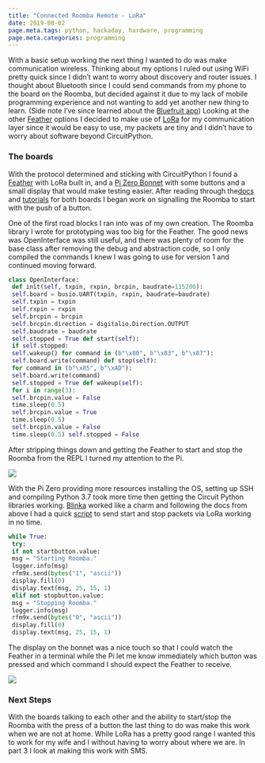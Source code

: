 ```yaml
---
title: "Connected Roomba Remote - LoRa"
date: 2019-08-02
page.meta.tags: python, hackaday, hardware, programming
page.meta.categories: programming
---
```


With a basic setup working the next thing I wanted to do was make communication wireless. Thinking about my options I
ruled out using WiFi pretty quick since I didn’t want to worry about discovery and router issues. I thought about
Bluetooth since I could send commands from my phone to the board on the Roomba, but decided against it due to my lack of
mobile programming experience and not wanting to add yet another new thing to learn. (Side note I’ve since learned about
the [Bluefruit app](https://learn.adafruit.com/bluefruit-le-connect/features)) Looking at the
other [Feather](https://www.adafruit.com/feather) options I decided to make use
of [LoRa](https://learn.adafruit.com/adafruit-feather/lora-radio-feathers) for my communication layer since it would be
easy to use, my packets are tiny and I didn’t have to worry about software beyond CircuitPython.

### The boards

With the protocol determined and sticking with CircuitPython I found a [Feather](https://www.adafruit.com/product/3179)
with LoRa built in, and a [Pi Zero Bonnet](https://www.adafruit.com/product/4074) with some buttons and a small display
that would make testing easier. After reading through
the[docs](https://learn.adafruit.com/adafruit-feather-m0-radio-with-lora-radio-module)
and [tutorials](https://learn.adafruit.com/lora-and-lorawan-radio-for-raspberry-pi/rfm9x-raspberry-pi-setup) for both
boards I began work on signalling the Roomba to start with the push of a button.

One of the first road blocks I ran into was of my own creation. The Roomba library I wrote for prototyping was too big
for the Feather. The good news was OpenInterface was still useful, and there was plenty of room for the base class after
removing the debug and abstraction code, so I only compiled the commands I knew I was going to use for version 1 and
continued moving forward.

```python
class OpenInterface:  
 def init(self, txpin, rxpin, brcpin, baudrate=115200):  
 self.board = busio.UART(txpin, rxpin, baudrate=baudrate)  
 self.txpin = txpin  
 self.rxpin = rxpin  
 self.brcpin = brcpin  
 self.brcpin.direction = digitalio.Direction.OUTPUT  
 self.baudrate = baudrate  
 self.stopped = True def start(self):  
 if self.stopped:  
 self.wakeup() for command in (b"\x80", b"\x83", b"\x87"):  
 self.board.write(command) def stop(self):  
 for command in (b"\x85", b"\xAD"):  
 self.board.write(command)  
 self.stopped = True def wakeup(self):  
 for i in range(3):  
 self.brcpin.value = False  
 time.sleep(0.5)  
 self.brcpin.value = True  
 time.sleep(0.5)  
 self.brcpin.value = False  
 time.sleep(0.5) self.stopped = False
```

After stripping things down and getting the Feather to start and stop the Roomba from the REPL I turned my attention to
the Pi.

![](../../img/blog/0-Bss4nUz1dBKFSCf.jpg)

With the Pi Zero providing more resources installing the OS, setting up SSH and compiling Python 3.7 took more time then
getting the Circuit Python libraries working. [Blinka](https://pypi.org/project/Adafruit-Blinka/) worked like a charm
and following the docs from above I had a
quick [script](https://github.com/n0mn0m/bot_commander/tree/main/pi/button_listener.py) to send start and stop packets
via LoRa working in no time.

```python
while True:  
 try:  
 if not startbutton.value:  
 msg = "Starting Roomba."  
 logger.info(msg)  
 rfm9x.send(bytes("1", "ascii"))  
 display.fill(0)  
 display.text(msg, 25, 15, 1)  
 elif not stopbutton.value:  
 msg = "Stopping Roomba."  
 logger.info(msg)  
 rfm9x.send(bytes("0", "ascii"))  
 display.fill(0)  
 display.text(msg, 25, 15, 1)
``` 

The display on the bonnet was a nice touch so that I could watch the Feather in a terminal while the Pi let me know
immediately which button was pressed and which command I should expect the Feather to receive.

![](../../img/blog/0mRuGD7rVD6u5Oenv.jpg)

### Next Steps

With the boards talking to each other and the ability to start/stop the Roomba with the press of a button the last thing
to do was make this work when we are not at home. While LoRa has a pretty good range I wanted this to work for my wife
and I without having to worry about where we are. In part 3 I look at making this work with SMS.
